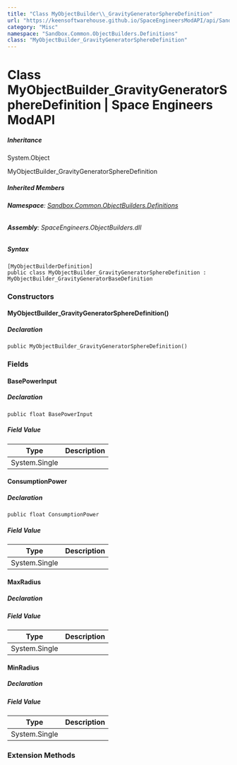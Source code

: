 ```yaml
---
title: "Class MyObjectBuilder\\_GravityGeneratorSphereDefinition"
url: "https://keensoftwarehouse.github.io/SpaceEngineersModAPI/api/Sandbox.Common.ObjectBuilders.Definitions.MyObjectBuilder_GravityGeneratorSphereDefinition.html"
category: "Misc"
namespace: "Sandbox.Common.ObjectBuilders.Definitions"
class: "MyObjectBuilder_GravityGeneratorSphereDefinition"
---
```


# Class MyObjectBuilder\_GravityGeneratorSphereDefinition | Space Engineers ModAPI

##### Inheritance

System.Object

MyObjectBuilder\_GravityGeneratorSphereDefinition

##### Inherited Members

###### **Namespace**: [Sandbox.Common.ObjectBuilders.Definitions](https://keensoftwarehouse.github.io/SpaceEngineersModAPI/api/Sandbox.Common.ObjectBuilders.Definitions.html)

###### **Assembly**: SpaceEngineers.ObjectBuilders.dll

##### Syntax

```
[MyObjectBuilderDefinition]
public class MyObjectBuilder_GravityGeneratorSphereDefinition : MyObjectBuilder_GravityGeneratorBaseDefinition
```

### Constructors

#### MyObjectBuilder\_GravityGeneratorSphereDefinition()

##### Declaration

```
public MyObjectBuilder_GravityGeneratorSphereDefinition()
```

### Fields

#### BasePowerInput

##### Declaration

```
public float BasePowerInput
```

##### Field Value

| Type | Description |
| --- | --- |
| System.Single |     |

#### ConsumptionPower

##### Declaration

```
public float ConsumptionPower
```

##### Field Value

| Type | Description |
| --- | --- |
| System.Single |     |

#### MaxRadius

##### Declaration

##### Field Value

| Type | Description |
| --- | --- |
| System.Single |     |

#### MinRadius

##### Declaration

##### Field Value

| Type | Description |
| --- | --- |
| System.Single |     |

### Extension Methods